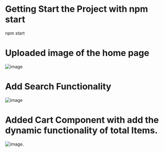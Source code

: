 # Getting Start the Project with npm start

npm start

# Uploaded image of the home page


![image](https://user-images.githubusercontent.com/38972845/212079761-e0a506a0-85ba-4ac0-a6ee-a9951bacdc38.png)

# Add Search Functionality
![image](https://user-images.githubusercontent.com/38972845/212080210-12674ee6-e1fe-473d-94bb-bdc5a40e47c1.png)

# Added Cart Component with add the dynamic functionality of total Items.

![image](https://user-images.githubusercontent.com/38972845/212080420-bcef9544-c26b-42f0-89bb-9515a2ead363.png).



